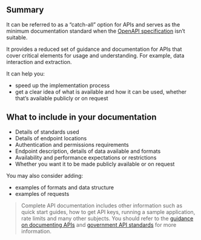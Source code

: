 ## Summary

It can be referred to as a “catch-all” option for APIs and serves as the minimum documentation standard when the [OpenAPI specification]([http://xxx](https://housing-data-standards.netlify.app/procurement/describe-apis-using-the-openapi-specification/)) isn’t suitable.

It provides a reduced set of guidance and documentation for APIs that cover critical elements for usage and understanding. For example, data interaction and extraction. 

It can help you:

* speed up the implementation process  
* get a clear idea of what is available and how it can be used, whether that’s available publicly or on request

## What to include in your documentation

* Details of standards used  
* Details of endpoint locations  
* Authentication and permissions requirements  
* Endpoint description, details of data available and formats  
* Availability and performance expectations or restrictions  
* Whether you want it to be made publicly available or on request

You may also consider adding:

* examples of formats and data structure  
* examples of requests

> Complete API documentation includes other information such as quick start guides, how to get API keys, running a sample application, rate limits and many other subjects. You should refer to the [guidance on documenting APIs](https://www.gov.uk/guidance/how-to-document-apis) and [government API standards](https://www.gov.uk/guidance/gds-api-technical-and-data-standards) for more information.
